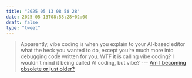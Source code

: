 ```yaml
---
title: "2025 05 13 08 58 28"
date: 2025-05-13T08:58:28+02:00
draft: false
type: "tweet"
---
```

> Apparently, vibe coding is when you explain to your AI-based editor what the heck you wanted to do, except you’re much more into debugging code written for you. WTF it is calling vibe coding? I wouldn’t mind it being called AI coding, but vibe? --- [Am I becoming obsolete or just older?](https://andreyor.st/posts/2025-04-22-am-i-becoming-obsolete-or-just-older/)
